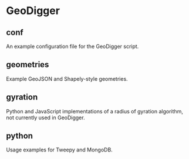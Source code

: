 GeoDigger
=========

## conf

An example configuration file for the GeoDigger script.

## geometries

Example GeoJSON and Shapely-style geometries.

## gyration

Python and JavaScript implementations of a radius of gyration algorithm,
not currently used in GeoDigger.

## python

Usage examples for Tweepy and MongoDB.
